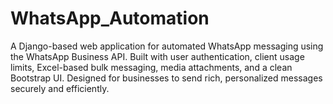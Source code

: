 # WhatsApp_Automation
A Django-based web application for automated WhatsApp messaging using the WhatsApp Business API. Built with user authentication, client usage limits, Excel-based bulk messaging, media attachments, and a clean Bootstrap UI. Designed for businesses to send rich, personalized messages securely and efficiently.
